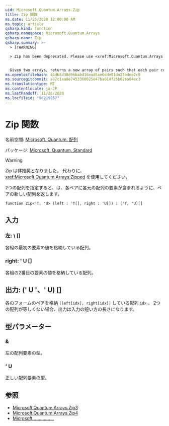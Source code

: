 ```yaml
---
uid: Microsoft.Quantum.Arrays.Zip
title: Zip 関数
ms.date: 11/25/2020 12:00:00 AM
ms.topic: article
qsharp.kind: function
qsharp.namespace: Microsoft.Quantum.Arrays
qsharp.name: Zip
qsharp.summary: >-
  > [!WARNING]

  > Zip has been deprecated. Please use <xref:Microsoft.Quantum.Arrays.Zipped> instead.


  Given two arrays, returns a new array of pairs such that each pair contains an element from each original array.
ms.openlocfilehash: 44db8d38d96babd16ead5ae6dde91da23bdee2c9
ms.sourcegitcommit: a87c1aa8e7453360025e47ba614f25b02ea84ec3
ms.translationtype: MT
ms.contentlocale: ja-JP
ms.lasthandoff: 11/26/2020
ms.locfileid: "96219857"
---
```

# <a name="zip-function"></a>Zip 関数

名前空間: [Microsoft. Quantum. 配列](xref:Microsoft.Quantum.Arrays)

パッケージ: [Microsoft. Quantum. Standard](https://nuget.org/packages/Microsoft.Quantum.Standard)


> [!WARNING]
> Zip は非推奨となりました。 代わりに、<xref:Microsoft.Quantum.Arrays.Zipped> を使用してください。

2つの配列を指定すると、は、各ペアに各元の配列の要素が含まれるように、ペアの新しい配列を返します。

```qsharp
function Zip<'T, 'U> (left : 'T[], right : 'U[]) : ('T, 'U)[]
```


## <a name="input"></a>入力

### <a name="left--t"></a>左: \ []

各組の最初の要素の値を格納している配列。


### <a name="right--u"></a>right: ' U []

各組の2番目の要素の値を格納している配列。



## <a name="output--tu"></a>出力: (' U '、' U) []

各のフォームのペアを格納 `(left[idx], right[idx])` している配列 `idx` 。 2つの配列が等しくない場合、出力は入力の短い方の長さになります。

## <a name="type-parameters"></a>型パラメーター

### <a name="t"></a>&

左の配列要素の型。
### <a name="u"></a>' U

正しい配列要素の型。

## <a name="see-also"></a>参照

- [Microsoft.Quantum.Arrays.Zip3](xref:Microsoft.Quantum.Arrays.Zip3)
- [Microsoft.Quantum.Arrays.Zip4](xref:Microsoft.Quantum.Arrays.Zip4)
- [Microsoft.................](xref:Microsoft.Quantum.Arrays.Unzipped)